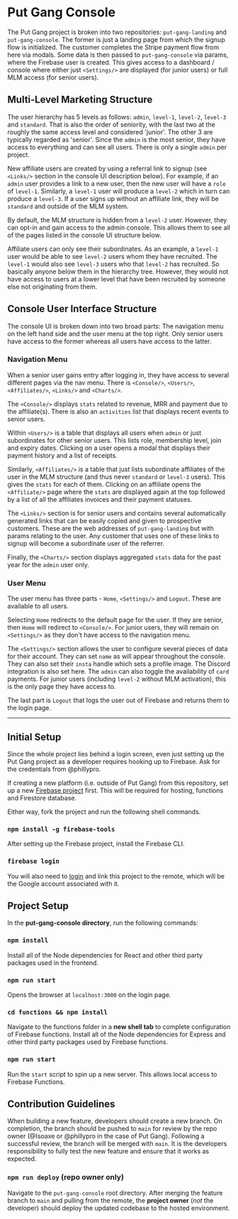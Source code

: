 # Put Gang Console

The Put Gang project is broken into two repositories: `put-gang-landing` and `put-gang-console`. The former is just a landing page from which the signup flow is initialized. The customer completes the Stripe payment flow from here via modals. Some data is then passed to `put-gang-console` via params, where the Firebase user is created. This gives access to a dashboard / console where either just `<Settings/>` are displayed (for junior users) or full MLM access (for senior users).


## Multi-Level Marketing Structure

The user hierarchy has 5 levels as follows: `admin`, `level-1`, `level-2`, `level-3` and `standard`. That is also the order of seniority, with the last two at the roughly the same access level and considered 'junior'. The other 3 are typically regarded as 'senior'. Since the `admin` is the most senior, they have access to everything and can see all users. There is only a single `admin` per project.

New affiliate users are created by using a referral link to signup (see `<Links/>` section in the console UI description below). For example, if an `admin` user provides a link to a new user, then the new user will have a `role` of `level-1`. Similarly, a `level-1` user will produce a `level-2` which in turn can produce a `level-3`. If a user signs up without an affiliate link, they will be `standard` and outside of the MLM system.

By default, the MLM structure is hidden from a `level-2` user. However, they can opt-in and gain access to the admin console. This allows them to see all of the pages listed in the console UI structure below.

Affiliate users can only see their subordinates. As an example, a `level-1` user would be able to see `level-2` users whom they have recruited. The `level-1` would also see `level-3` users who that `level-2` has recruited. So basically anyone below them in the hierarchy tree. However, they would not have access to users at a lower level that have been recruited by someone else not originating from them.


## Console User Interface Structure

The console UI is broken down into two broad parts: The navigation menu on the left hand side and the user menu at the top right. Only senior users have access to the former whereas all users have access to the latter.

### Navigation Menu

When a senior user gains entry after logging in, they have access to several different pages via the nav menu. There is `<Console/>`, `<Users/>`, `<Affiliates/>`, `<Links/>` and `<Charts/>`.

The `<Console/>` displays `stats` related to revenue, MRR and payment due to the affiliate(s). There is also an `activities` list that displays recent events to senior users.

Within `<Users/>` is a table that displays all users when `admin` or just subordinates for other senior users. This lists role, membership level, join and expiry dates. Clicking on a user opens a modal that displays their payment history and a list of receipts.

Similarly, `<Affiliates/>` is a table that just lists subordinate affiliates of the user in the MLM structure (and thus never `standard` or `level-3` users). This gives the `stats` for each of them. Clicking on an affiliate opens the `<Affiliate/>` page where the `stats` are displayed again at the top followed by a list of all the affiliates invoices and their payment statuses.

The `<Links/>` section is for senior users and contains several automatically generated links that can be easily copied and given to prospective customers. These are the web addresses of `put-gang-landing` but with params relating to the user. Any customer that uses one of these links to signup will become a subordinate user of the referrer.

Finally, the `<Charts/>` section displays aggregated `stats` data for the past year for the `admin` user only.

### User Menu

The user menu has three parts - `Home`, `<Settings/>` and `Logout`. These are available to all users.

Selecting `Home` redirects to the default page for the user. If they are senior, then `Home` will redirect to `<Console/>`. For junior users, they will remain on `<Settings/>` as they don't have access to the navigation menu.

The `<Settings/>` section allows the user to configure several pieces of data for their account. They can set `name` as will appear throughout the console. They can also set their `insta` handle which sets a profile image. The Discord integration is also set here. The `admin` can also toggle the availability of `card` payments. For junior users (including `level-2` without MLM activation), this is the only page they have access to.

The last part is `Logout` that logs the user out of Firebase and returns them to the login page.

-----------------------------------------------------------------------------


## Initial Setup

Since the whole project lies behind a login screen, even just setting up the Put Gang project as a developer requires hooking up to Firebase. Ask for the credentials from @phillypro.

If creating a new platform (i.e. outside of Put Gang) from this repository, set up a new [Firebase project](https://firebase.google.com/) first. This will be required for hosting, functions and Firestore database.

Either way, fork the project and run the following shell commands.

### `npm install -g firebase-tools`

After setting up the Firebase project, install the Firebase CLI.

### `firebase login`

You will also need to [login](https://firebase.google.com/docs/cli#sign-in-test-cli) and link this project to the remote, which will be the Google account associated with it.


## Project Setup

In the **put-gang-console directory**, run the following commands:

### `npm install`

Install all of the Node dependencies for React and other third party packages used in the frontend.

### `npm run start`

Opens the browser at `localhost:3000` on the login page.

### `cd functions && npm install`

Navigate to the functions folder in a **new shell tab** to complete configuration of Firebase functions. Install all of the Node dependencies for Express and other third party packages used by Firebase functions.

### `npm run start`

Run the `start` script to spin up a new server. This allows local access to Firebase Functions.


## Contribution Guidelines

When building a new feature, developers should create a new branch. On completion, the branch should be pushed to `main` for review by the repo owner (@Isoaxe or @phillypro in the case of Put Gang). Following a successful review, the branch will be merged with `main`. It is the developers responsibility to fully test the new feature and ensure that it works as expected.

### `npm run deploy` (repo owner only)

Navigate to the `put-gang-console` root directory. After merging the feature branch to `main` and pulling from the remote, the **project owner** (_not_ the developer) should deploy the updated codebase to the hosted environment.
